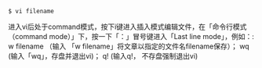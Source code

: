 ```
$ vi filename
```
进入vi后处于command模式，按下i键进入插入模式编辑文件，在「命令行模式（command mode）」下，按一下「：」冒号键进入「Last line mode」，例如：: 
w filename （输入 「w filename」将文章以指定的文件名filename保存）；
wq (输入「wq」，存盘并退出vi)；
 q! (输入q!， 不存盘强制退出vi)
